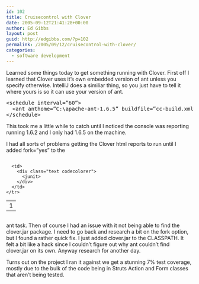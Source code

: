 ```yaml
---
id: 102
title: Cruisecontrol with Clover
date: 2005-09-12T21:41:28+00:00
author: Ed Gibbs
layout: post
guid: http://edgibbs.com/?p=102
permalink: /2005/09/12/cruisecontrol-with-clover/
categories:
  - software development
---
```

Learned some things today to get something running with Clover. First off I learned that Clover uses it&rsquo;s own embedded version of ant unless you specify otherwise. IntelliJ does a similiar thing, so you just have to tell it where yours is so it can use your version of ant.

<pre>&lt;schedule interval=&rdquo;60&rdquo;&gt;
  &lt;ant anthome=&rdquo;C:\apache-ant-1.6.5&rdquo; buildfile=&rdquo;cc-build.xml&rdquo; target=&rdquo;build&rdquo;/&gt;
&lt;/schedule&gt;
</pre>

This took me a little while to catch until I noticed the console was reporting running 1.6.2 and I only had 1.6.5 on the machine.

I had all sorts of problems getting the Clover html reports to run until I added fork=&#8221;yes&#8221; to the

<div class="codecolorer-container text vibrant overflow-off" style="overflow:auto;white-space:nowrap;">
  <table cellspacing="0" cellpadding="0">
    <tr>
      <td class="line-numbers">
        <div>
          1<br />
        </div>
      </td>
      
      <td>
        <div class="text codecolorer">
          <junit>
        </div>
      </td>
    </tr>
  </table>
</div>

ant task. Then of course I had an issue with it not being able to find the clover.jar package. I need to go back and research a bit on the fork option, but I found a rather quick fix. I just added clover.jar to the CLASSPATH. It felt a bit like a hack since I couldn&#8217;t figure out why ant couldn&#8217;t find clover.jar on its own. Anyway research for another day.

Turns out on the project I ran it against we get a stunning 7% test coverage, mostly due to the bulk of the code being in Struts Action and Form classes that aren&#8217;t being tested.